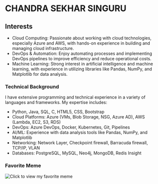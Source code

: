 # CHANDRA SEKHAR SINGURU
## Interests
- Cloud Computing: Passionate about working with cloud technologies, especially Azure and AWS, with hands-on experience in building and managing cloud infrastructure.
- DevOps & Automation: Enjoy automating processes and implementing DevOps pipelines to improve efficiency and reduce operational costs.
- Machine Learning: Strong interest in artificial intelligence and machine learning, with experience in utilizing libraries like Pandas, NumPy, and Matplotlib for data analysis.
### Technical Background
I have extensive programming and technical experience in a variety of languages and frameworks. My expertise includes:
- Python, Java, SQL, C, HTML5, CSS, Bootstrap
- Cloud Platforms: Azure (VMs, Blob Storage, NSG, Azure AD), AWS (Lambda, EC2, S3, RDS)
- DevOps: Azure DevOps, Docker, Kubernetes, Git, Pipelines
- AI/ML: Experience with data analysis tools like Pandas, NumPy, and Matplotlib
- Networking: Network Layer, Checkpoint firewall, Barracuda firewall, TCP/IP, VLAN
- Databases: PostgreSQL, MySQL, Neo4j, MongoDB, Redis Insight
### Favorite Meme
![Click to view my favorite meme](https://thecreativewheelhouse.com/wp-content/uploads/2020/05/01-Hilarious-Dog-Memes.jpg)